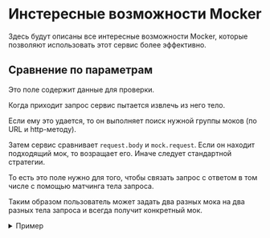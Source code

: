 # Инстересные возможности Mocker

Здесь будут описаны все интересные возможности Mocker, которые позволяют использовать этот сервис более эффективно. 

## Сравнение по параметрам

Это поле содержит данные для проверки. 

Когда приходит запрос сервис пытается извлечь из него тело. 

Если ему это удается, то он выполняет поиск нужной группы моков (по URL и http-методу).

Затем сервис сравнивает `request.body` и `mock.request`. Если он находит подходящий мок, то возращает его. Иначе следует стандартной стратегии.

То есть это поле нужно для того, чтобы связать запрос с ответом в том числе с помощью матчинга тела запроса. 

Таким образом пользователь может задать два разных мока на два разных тела запроса и всегда получит конкретный мок. 

<details>
 
<summary>Пример</summary>

mock1.json:

```json
{
 "url": "/exmp",
 "method": "POST",
 "statusCode": 200,
 "request": {
  "login": "valid",
  "password": "valid"
 },
 "response": {
  "accessToken": "token==",
  "refreshToken": "refresh"
 }
}
```

mock2.json:

```json
{
 "url": "/exmp",
 "method": "POST",
 "statusCode": 400,
 "request": {
  "login": "valid",
  "password": "invalid"
 },
 "response": {
  "code": 1,
  "message": "Bad Credentials"
 }
}
```

В случае если в теле запроса `password == valid`, то вернется 200й код.
А если `password == invalid`, то вернется 400й код. 
В противном случае ответы будут возвращаться итеративно. 

## Кэширующий прокси

Mocker поддерживает функцию проксирования. 
Клиент делает запрос в Mocker.
Mocker перенаправляет запрос на реальный сервер
Если вернулся ответ с 200-м кодом, то Mocker сохраняет полученный ответ как моковый файл. 
Mocker возращает клиенту ответ от сервера

Эта функция может быть очень полезна когда вам нужно поддерживать актуальную базу моков.
Для того, чтобы использовать эту функцию необходимо установить 3 кастомных хедера в тот запрос, для которого нужно использовать эту функциональность.

```
X-Mocker-Redirect-Is-On: "true",
X-Mocker-Redirect-Host: "hostaname.ex:1234", // адрес хоста (опционально с портом) на который нужно перенаправить запрос
X-Mocker-Redirect-Scheme: "http"
```

А так же когда Mocker получил нужный ответ, он самостоятельно формирует путь для сохранения файла, причем путь берется из URL запроса!

Например, пусть клиент отправил запрос `GET host.ex/path/to/endpoint`. 
После того как Mocker получит ответ от реального сервера, то он в `config.mocksRootDir` создаст папку `host.ex`.
Внутри нее `path`, внутри нее `to`, внутри нее `endpoint`. И уже в последнюю папку он положит файл, который будет иметь название по шаблону `$http_method$_$reponse_body_hash$`. 

Таким образом это автоматическое сохранение моковых файлов наоборот упорядочивает уже имеющиеся файлы, и к тому же не захламляет одинаковыми моками, потому что если ответ тот же самый, то хеши совпадут и файл просто перезапишется.

## Явное указание пути к мокам

Иногда хочется, чтобы Mocker возвращал только те моки, которые мы хотим. А не все остальные, которые есть в проекте. 

Особенно актуально это дле тестеровщиков. Им было бы удобно иметь какой-то заготовленный, выделенный набор моков, каждый из которых соответствует определенным тест-кейсам. И тогда, во время тестирования, тестер просто выбирает нужные ему папку и спокойно работает, потому что больше нет шума из сторонних моков. 

Сейчас такое возможно. Для того, чтобы включить эту функцию нужно использовать специальный хедер 

```
X-Mocker-Specific-Path: path
```

К примеру, пусть у Mocker-а в корне вот такая структура папок

```
root/
    block_card_test_case/
        mocks....
    main_test_case/
        blocked_test_case/
        mocks...
```
Если необходимо прогнать тест-кейс о заблокированных картах, тогда `X-Mocker-Specific-Path: block_card_test_case`

Если необходимо прогнать тест-кейс связанный с блокировкой главного экрана, тогда `X-Mocker-Specific-Path: main_test_case/blocked_test_case`